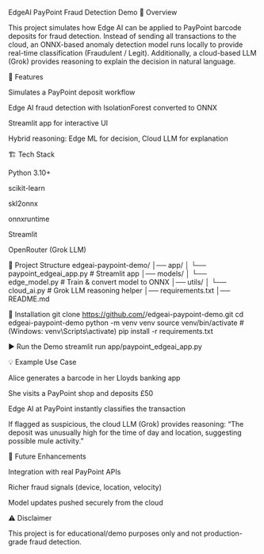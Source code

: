 EdgeAI PayPoint Fraud Detection Demo
📌 Overview

This project simulates how Edge AI can be applied to PayPoint barcode deposits for fraud detection.
Instead of sending all transactions to the cloud, an ONNX-based anomaly detection model runs locally to provide real-time classification (Fraudulent / Legit).
Additionally, a cloud-based LLM (Grok) provides reasoning to explain the decision in natural language.

🚀 Features

Simulates a PayPoint deposit workflow

Edge AI fraud detection with IsolationForest converted to ONNX

Streamlit app for interactive UI

Hybrid reasoning: Edge ML for decision, Cloud LLM for explanation

🏗️ Tech Stack

Python 3.10+

scikit-learn

skl2onnx

onnxruntime

Streamlit

OpenRouter (Grok LLM)

📂 Project Structure
edgeai-paypoint-demo/
│── app/
│   └── paypoint_edgeai_app.py       # Streamlit app
│── models/
│   └── edge_model.py                # Train & convert model to ONNX
│── utils/
│   └── cloud_ai.py                  # Grok LLM reasoning helper
│── requirements.txt
│── README.md

🔧 Installation
git clone https://github.com/<your-username>/edgeai-paypoint-demo.git
cd edgeai-paypoint-demo
python -m venv venv
source venv/bin/activate   # (Windows: venv\Scripts\activate)
pip install -r requirements.txt

▶️ Run the Demo
streamlit run app/paypoint_edgeai_app.py

💡 Example Use Case

Alice generates a barcode in her Lloyds banking app

She visits a PayPoint shop and deposits £50

Edge AI at PayPoint instantly classifies the transaction

If flagged as suspicious, the cloud LLM (Grok) provides reasoning:
“The deposit was unusually high for the time of day and location, suggesting possible mule activity.”

🔮 Future Enhancements

Integration with real PayPoint APIs

Richer fraud signals (device, location, velocity)

Model updates pushed securely from the cloud

⚠️ Disclaimer

This project is for educational/demo purposes only and not production-grade fraud detection.
